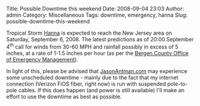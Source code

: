Title: Possible Downtime this weekend
Date: 2008-09-04 23:03
Author: admin
Category: Miscellaneous
Tags: downtime, emergency, hanna
Slug: possible-downtime-this-weekend

Tropical Storm [Hanna](http://www.nhc.noaa.gov/#HANNA) is expected to
reach the New Jersey area on Saturday, September 6, 2008. The latest
predictions as of 20:00 September 4<sup>th</sup> call for winds from 30-60 MPH
and rainfall possibly in excess of 5 inches, at a rate of 1-1.5 inches
per hour (as per the [Bergen County Office of Emergency
Management](http://www.bcoem.org/)).

In light of this, please be advised that
[JasonAntman.com](http://www.jasonantman.com) may experience some
unscheduled downtime - mainly due to the fact that my internet
connection (Verizon FiOS fiber, right now) is run with suspended
pole-to-pole cables. If this does happen (and power is still available)
I'll make an effort to use the downtime as best as possible.
